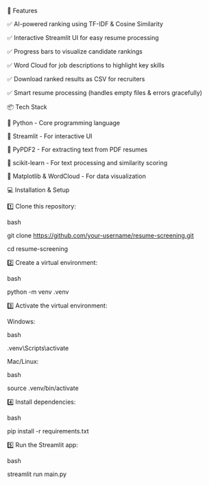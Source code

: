 🚀 Features

✅ AI-powered ranking using TF-IDF & Cosine Similarity

✅ Interactive Streamlit UI for easy resume processing

✅ Progress bars to visualize candidate rankings

✅ Word Cloud for job descriptions to highlight key skills

✅ Download ranked results as CSV for recruiters

✅ Smart resume processing (handles empty files & errors gracefully)


📦 Tech Stack

🔹 Python - Core programming language

🔹 Streamlit - For interactive UI

🔹 PyPDF2 - For extracting text from PDF resumes

🔹 scikit-learn - For text processing and similarity scoring

🔹 Matplotlib & WordCloud - For data visualization


💻 Installation & Setup

1️⃣ Clone this repository:

bash

git clone https://github.com/your-username/resume-screening.git

cd resume-screening

2️⃣ Create a virtual environment:

bash

python -m venv .venv

3️⃣ Activate the virtual environment:

Windows:

bash

.venv\Scripts\activate

Mac/Linux:

bash

source .venv/bin/activate

4️⃣ Install dependencies:

bash

pip install -r requirements.txt

5️⃣ Run the Streamlit app:

bash

streamlit run main.py
